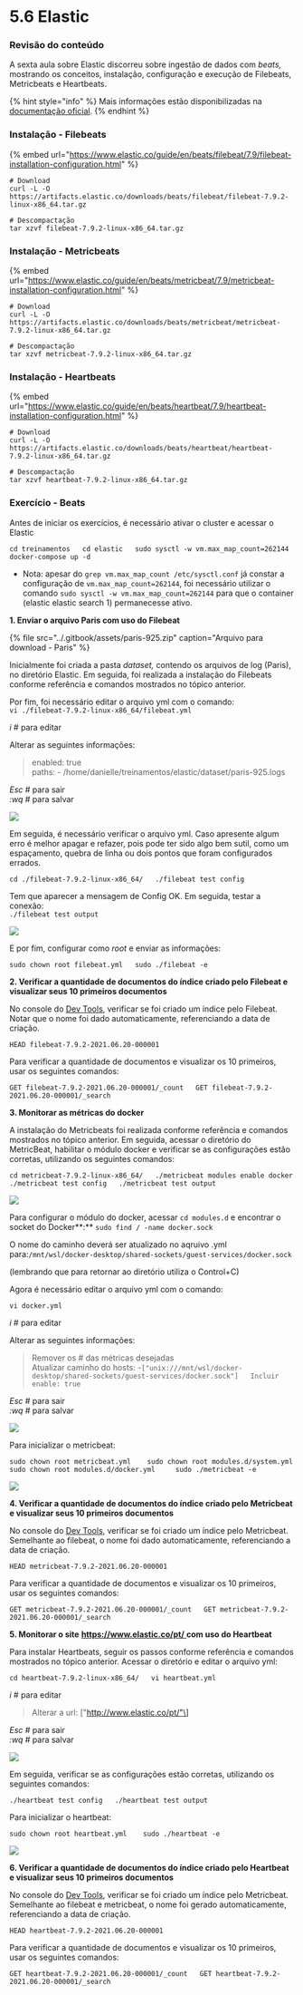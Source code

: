 # 5.6 Elastic

### Revisão do conteúdo

A sexta aula sobre Elastic discorreu sobre ingestão de dados com _beats,_ mostrando os conceitos, instalação, configuração e execução de Filebeats, Metricbeats e Heartbeats.

{% hint style="info" %}
 Mais informações estão disponibilizadas na [documentação oficial](https://www.elastic.co/guide/en/beats/libbeat/current/index.html). 
{% endhint %}

### **Instalação - Filebeats**

{% embed url="https://www.elastic.co/guide/en/beats/filebeat/7.9/filebeat-installation-configuration.html" %}

```text
# Download
curl -L -O https://artifacts.elastic.co/downloads/beats/filebeat/filebeat-7.9.2-linux-x86_64.tar.gz

# Descompactação
tar xzvf filebeat-7.9.2-linux-x86_64.tar.gz
```

### **Instalação - Metricbeats**

{% embed url="https://www.elastic.co/guide/en/beats/metricbeat/7.9/metricbeat-installation-configuration.html" %}

```text
# Download
curl -L -O https://artifacts.elastic.co/downloads/beats/metricbeat/metricbeat-7.9.2-linux-x86_64.tar.gz

# Descompactação
tar xzvf metricbeat-7.9.2-linux-x86_64.tar.gz
```

### **Instalação -** Heart**beats**

{% embed url="https://www.elastic.co/guide/en/beats/heartbeat/7.9/heartbeat-installation-configuration.html" %}

```text
# Download
curl -L -O https://artifacts.elastic.co/downloads/beats/heartbeat/heartbeat-7.9.2-linux-x86_64.tar.gz

# Descompactação
tar xzvf heartbeat-7.9.2-linux-x86_64.tar.gz
```

### **Exercício - Beats**

Antes de iniciar os exercícios, é necessário ativar o cluster e acessar o Elastic

`cd treinamentos  
cd elastic  
sudo sysctl -w vm.max_map_count=262144  
docker-compose up -d`

* Nota: apesar do `grep vm.max_map_count /etc/sysctl.conf` já constar a configuração de `vm.max_map_count=262144`, foi necessário utilizar o comando `sudo sysctl -w vm.max_map_count=262144` para que o container \(elastic elastic search 1\) permanecesse ativo.

**1. Enviar o arquivo Paris com uso do Filebeat**

{% file src="../.gitbook/assets/paris-925.zip" caption="Arquivo para download - Paris" %}

Inicialmente foi criada a pasta _dataset,_ contendo os arquivos de log \(Paris\), no diretório Elastic. Em seguida, foi realizada a instalação do Filebeats conforme referência e comandos mostrados no tópico anterior.

Por fim, foi necessário editar o arquivo yml com o comando:  
`vi ./filebeat-7.9.2-linux-x86_64/filebeat.yml`

_i_ \# para editar

Alterar as seguintes informações:

> enabled: true  
> paths: - /home/danielle/treinamentos/elastic/dataset/paris-925.logs

_Esc_ \# para sair  
_:wq_ \# para salvar

![](../.gitbook/assets/m5_aula6_02.png)

Em seguida, é necessário verificar o arquivo yml. Caso apresente algum erro é melhor apagar e refazer, pois pode ter sido algo bem sutil, como um espaçamento, quebra de linha ou dois pontos que foram configurados errados.

`cd ./filebeat-7.9.2-linux-x86_64/  
./filebeat test config`

Tem que aparecer a mensagem de Config OK. Em seguida, testar a conexão:  
`./filebeat test output`

![](../.gitbook/assets/m5_aula6_04.png)

E por fim, configurar como _root_ e enviar as informações:

`sudo chown root filebeat.yml  
sudo ./filebeat -e`

**2. Verificar a quantidade de documentos do índice criado pelo Filebeat e visualizar seus 10 primeiros documentos**

No console do [Dev Tools](http://localhost:5601/app/dev_tools#/console), verificar se foi criado um índice pelo Filebeat. Notar que   o nome foi dado automaticamente, referenciando a data de criação.

`HEAD filebeat-7.9.2-2021.06.20-000001` 

Para verificar a quantidade de documentos e visualizar os 10 primeiros, usar os seguintes comandos:

`GET filebeat-7.9.2-2021.06.20-000001/_count  
GET filebeat-7.9.2-2021.06.20-000001/_search`

**3. Monitorar as métricas do docker**

A instalação do Metricbeats foi realizada conforme referência e comandos mostrados no tópico anterior. Em seguida, acessar o diretório do MetricBeat, habilitar o módulo docker e verificar se as configurações estão corretas, utilizando os seguintes comandos:

`cd metricbeat-7.9.2-linux-x86_64/  
./metricbeat modules enable docker  
./metricbeat test config  
./metricbeat test output`

![](../.gitbook/assets/m5_aula6_07.png)

Para configurar o módulo do docker, acessar `cd modules.d` e encontrar o socket do Docker**:** `sudo find / -name docker.sock`

O nome do caminho deverá ser atualizado no aqruivo .yml para:`/mnt/wsl/docker-desktop/shared-sockets/guest-services/docker.sock`

\(lembrando que para retornar ao diretório utiliza o Control+C\)

Agora é necessário editar o arquivo yml com o comando:

`vi docker.yml`

_i_ \# para editar

Alterar as seguintes informações:

> Remover os \# das métricas desejadas  
> Atualizar caminho do hosts: -`["unix:///mnt/wsl/docker-desktop/shared-sockets/guest-services/docker.sock"]  
> Incluir enable: true`

_Esc_ \# para sair  
_:wq_ \# para salvar

![](../.gitbook/assets/m5_aula6_09.png)

Para inicializar o metricbeat:

`sudo chown root metricbeat.yml   
sudo chown root modules.d/system.yml  
sudo chown root modules.d/docker.yml    
sudo ./metricbeat -e`

![](../.gitbook/assets/m5_aula6_10.png)

**4. Verificar a quantidade de documentos do índice criado pelo Metricbeat e visualizar seus 10 primeiros documentos**

No console do [Dev Tools](http://localhost:5601/app/dev_tools#/console), verificar se foi criado um índice pelo Metricbeat. Semelhante ao filebeat, o nome foi dado automaticamente, referenciando a data de criação.

`HEAD metricbeat-7.9.2-2021.06.20-000001` 

Para verificar a quantidade de documentos e visualizar os 10 primeiros, usar os seguintes comandos:

`GET metricbeat-7.9.2-2021.06.20-000001/_count  
GET metricbeat-7.9.2-2021.06.20-000001/_search`

**5. Monitorar o site** [**https://www.elastic.co/pt/** ](https://www.elastic.co/pt/)**com uso do Heartbeat**

Para instalar Heartbeats, seguir os passos conforme referência e comandos mostrados no tópico anterior. Acessar o diretório e editar o arquivo yml:

`cd heartbeat-7.9.2-linux-x86_64/  
vi heartbeat.yml`

_i_ \# para editar

> Alterar a url: \["http://www.elastic.co/pt/"\]

_Esc_ \# para sair  
_:wq_ \# para salvar

![](../.gitbook/assets/m5_aula6_12.png)

Em seguida,  verificar se as configurações estão corretas, utilizando os seguintes comandos:

`./heartbeat test config  
./heartbeat test output`

Para inicializar o heartbeat:

`sudo chown root heartbeat.yml   
sudo ./heartbeat -e`

![](../.gitbook/assets/m5_aula6_13.png)

**6. Verificar a quantidade de documentos do índice criado pelo Heartbeat e visualizar seus 10 primeiros documentos**

No console do [Dev Tools](http://localhost:5601/app/dev_tools#/console), verificar se foi criado um índice pelo Metricbeat. Semelhante ao filebeat e metricbeat, o nome foi gerado automaticamente, referenciando a data de criação.

`HEAD heartbeat-7.9.2-2021.06.20-000001`

Para verificar a quantidade de documentos e visualizar os 10 primeiros, usar os seguintes comandos:

`GET heartbeat-7.9.2-2021.06.20-000001/_count  
GET heartbeat-7.9.2-2021.06.20-000001/_search`

